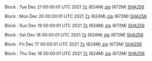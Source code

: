 Block : Tue Dec 21 00:00:01 UTC 2021 [7z](https://transfer.sh/0mKzr6/bootstrap.dat.20211221.7z) (624M) [zip](https://transfer.sh/3PlAYd/bootstrap.dat.20211221.zip) (672M) [SHA256](https://transfer.sh/5tytlW/sha256.txt)

Block : Mon Dec 20 00:00:01 UTC 2021 [7z](https://transfer.sh/Ss4dHJ/bootstrap.dat.20211220.7z) (624M) [zip](https://transfer.sh/hs3SI9/bootstrap.dat.20211220.zip) (672M) [SHA256](https://transfer.sh/2nShPv/sha256.txt)

Block : Sun Dec 19 00:00:01 UTC 2021 [7z](https://transfer.sh/oo9I1Y/bootstrap.dat.20211219.7z) (624M) [zip](https://transfer.sh/OywFyB/bootstrap.dat.20211219.zip) (672M) [SHA256](https://transfer.sh/k1dkqs/sha256.txt)

Block : Sat Dec 18 00:00:01 UTC 2021 [7z](https://transfer.sh/VoBdBy/bootstrap.dat.20211218.7z) (624M) [zip](https://transfer.sh/RpxYRa/bootstrap.dat.20211218.zip) (672M) [SHA256](https://transfer.sh/u1NtTL/sha256.txt)

Block : Fri Dec 17 00:00:01 UTC 2021 [7z](https://transfer.sh/ja6wA8/bootstrap.dat.20211217.7z) (624M) [zip](https://transfer.sh/I6yXBh/bootstrap.dat.20211217.zip) (672M) [SHA256](https://transfer.sh/nBf6a1/sha256.txt)

Block : Thu Dec 16 00:00:01 UTC 2021 [7z](https://transfer.sh/uPGu8O/bootstrap.dat.20211216.7z) (624M) [zip](https://transfer.sh/Ki57AS/bootstrap.dat.20211216.zip) (672M) [SHA256](https://transfer.sh/FFGv9m/sha256.txt)
